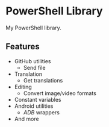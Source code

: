 # PowerShell Library

My PowerShell library.

## Features

- GitHub utilities
  - Send file
- Translation
  - Get translations
- Editing
  - Convert image/video formats 
- Constant variables
- Android utilities
  - *ADB* wrappers
- And more

